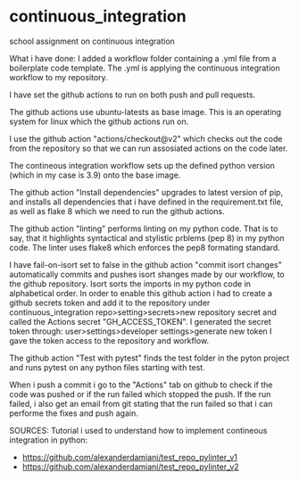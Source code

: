 # continuous_integration
school assignment on continuous integration

What i have done:
  I added a workflow folder containing a .yml file 
  from a boilerplate code template. The .yml is
  applying the continuous integration workflow to
  my repository.
  
  I have set the github actions to run on both push
  and pull requests.
  
  The github actions use ubuntu-latests as base image.
  This is an operating system for linux which the
  github actions run on.
  
  I use the github action "actions/checkout@v2" which
  checks out the code from the repository so that we
  can run assosiated actions on the code later.
  
  The contineous integration workflow sets up the defined
  python version (which in my case is 3.9) onto the base image.
  
  The github action "Install dependencies" upgrades to
  latest version of pip, and installs all dependencies
  that i have defined in the requirement.txt file, as
  well as flake 8 which we need to run the
  github actions.
  
  The github action "linting" performs linting on my
  python code. That is to say, that it highlights
  syntactical and stylistic prblems (pep 8) in my python
  code. The linter uses flake8 which enforces the pep8
  formating standard.
  
  I have fail-on-isort set to false in the github action
  "commit isort changes" automatically commits and
  pushes isort shanges made by our workflow,
  to the github repository. Isort sorts the imports in my
  python code in alphabetical order. In order to enable
  this github action i had to create a github secrets
  token and add it to the repository under
  continuous_integration repo>setting>secrets>new repository secret
  and called the Actions secret "GH_ACCESS_TOKEN".
  I generated the secret token through:
  user>settings>developer settings>generate new token
  I gave the token access to the repository and workflow.
  
  The github action "Test with pytest" finds the test
  folder in the pyton project and runs pytest on any
  python files starting with test.
  
  When i push a commit i go to the "Actions" tab on
  github to check if the code was pushed or if the
  run failed which stopped the push. If the run failed,
  i also get an email from git stating that the run
  failed so that i can performe the fixes and push again.
  
  SOURCES:
  Tutorial i used to understand how to implement
  contineous integration in python: 
  - https://github.com/alexanderdamiani/test_repo_pylinter_v1
  - https://github.com/alexanderdamiani/test_repo_pylinter_v2
  
